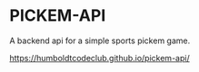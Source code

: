 # PICKEM-API

A backend api for a simple sports pickem game.

https://humboldtcodeclub.github.io/pickem-api/